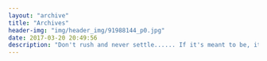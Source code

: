 ```yaml
---
layout: "archive"
title: "Archives"
header-img: "img/header_img/91988144_p0.jpg"
date: 2017-03-20 20:49:56
description: "Don't rush and never settle...... If it's meant to be, it will be......"
---
```

